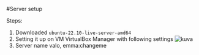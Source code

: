 #Server setup

Steps:

1. Downloaded ```ubuntu-22.10-live-server-amd64```
2. Setting it up on VM VirtualBox Manager with following settings
![kuva](https://user-images.githubusercontent.com/61313043/215742575-81417a2f-c6f8-4c57-86d9-72ec6c47f595.png)
3. Server name valo, emma:changeme




